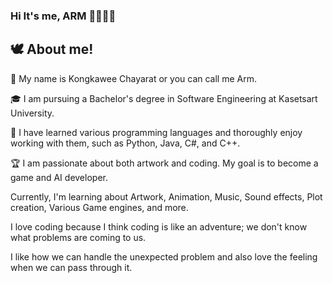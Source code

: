 ### Hi It's me, ARM 👋👨🏻‍💻

## 🕊️ About me!

👀 My name is Kongkawee Chayarat or you can call me Arm. </p>
🎓 I am pursuing a Bachelor's degree in Software Engineering at Kasetsart University. </p>
👾 I have learned various programming languages and thoroughly enjoy working with them, such as Python, Java, C#, and C++. </p>
🏆 I am passionate about both artwork and coding. My goal is to become a game and AI developer. </p>
Currently, I'm learning about Artwork, Animation, Music, Sound effects, Plot creation, Various Game engines, and more. </p>
I love coding because I think coding is like an adventure; we don't know what problems are coming to us. </p>
I like how we can handle the unexpected problem and also love the feeling when we can pass through it. </p>
<!--
**Kongkawee/Kongkawee** is a ✨ _special_ ✨ repository because its `README.md` (this file) appears on your GitHub profile.



